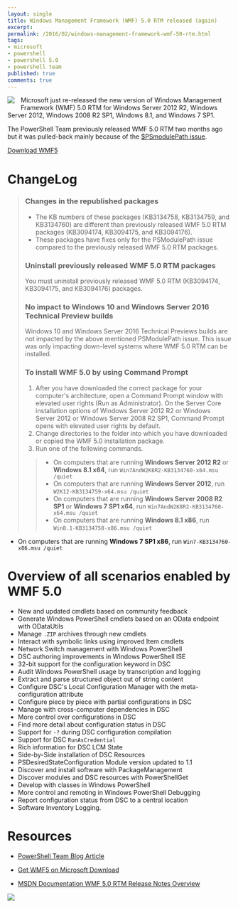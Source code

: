 ```yaml
---
layout: single
title: Windows Management Framework (WMF) 5.0 RTM released (again)
excerpt: 
permalink: /2016/02/windows-management-framework-wmf-50-rtm.html
tags: 
- microsoft
- powershell
- powershell 5.0
- powershell team
published: true
comments: true
---
```


 
<img imageanchor="1" style="clear: left; float: left; margin-bottom: 1em; margin-right: 1em;" border="0" src="{{ site.url }}/images/2016/20160224_Windows_Management_Framework_(WMF)_5.0_RTM_released_(again)/powershell_logo__2124756278__-144x109.png" /> Microsoft just re-released the new version of Windows Management Framework (WMF) 5.0 RTM for Windows Server 2012 R2, Windows Server 2012, Windows 2008 R2 SP1, Windows 8.1, and Windows 7 SP1.

The PowerShell Team previously released WMF 5.0 RTM two months ago but it was pulled-back mainly because of the <a href="https://windowsserver.uservoice.com/forums/301869-powershell/suggestions/11148471-bug-wmf5-rtm-psmodulepath" target="_blank">$PSmodulePath issue</a>.

[Download WMF5]("https://www.microsoft.com/en-us/download/details.aspx?id=50395")

# ChangeLog
> ### Changes in the republished packages
> * The KB numbers of these packages (KB3134758, KB3134759, and KB3134760) are different than previously released WMF 5.0 RTM packages (KB3094174, KB3094175, and KB3094176).
> * These packages have fixes only for the PSModulePath issue compared to the previously released WMF 5.0 RTM packages.
> ### Uninstall previously released WMF 5.0 RTM packages
> You must uninstall previously released WMF 5.0 RTM (KB3094174, KB3094175, and KB3094176) packages.
> ### No impact to Windows 10 and Windows Server 2016 Technical Preview builds
> Windows 10 and Windows Server 2016 Technical Previews builds are not impacted by the above mentioned PSModulePath issue. This issue was only impacting down-level systems where WMF 5.0 RTM can be installed.
> ### To install WMF 5.0 by using Command Prompt
> 1. After you have downloaded the correct package for your computer's architecture, open a Command Prompt window with elevated user rights (Run as Administrator). On the Server Core installation options of Windows Server 2012 R2 or Windows Server 2012 or Windows Server 2008 R2 SP1, Command Prompt opens with elevated user rights by default.
> 1. Change directories to the folder into which you have downloaded or copied the WMF 5.0 installation package.
> 1. Run one of the following commands.
> > * On computers that are running <b>Windows Server 2012 R2</b> or <b>Windows 8.1 x64</b>, run `Win7AndW2K8R2-KB3134760-x64.msu /quiet`
> > * On computers that are running <b>Windows Server 2012</b>, run `W2K12-KB3134759-x64.msu /quiet`
> > * On computers that are running <b>Windows Server 2008 R2 SP1</b> or <b>Windows 7 SP1 x64</b>, run `Win7AndW2K8R2-KB3134760-x64.msu /quiet`
> > * On computers that are running <b>Windows 8.1 x86</b>, run `Win8.1-KB3134758-x86.msu /quiet`
* On computers that are running <b>Windows 7 SP1 x86</b>, run `Win7-KB3134760-x86.msu /quiet`



# Overview of all scenarios enabled by WMF 5.0

* New and updated cmdlets based on community feedback
* Generate Windows PowerShell cmdlets based on an OData endpoint with ODataUtils
* Manage `.ZIP` archives through new cmdlets
* Interact with symbolic links using improved Item cmdlets
* Network Switch management with Windows PowerShell
* DSC authoring improvements in Windows PowerShell ISE
* 32-bit support for the configuration keyword in DSC
* Audit Windows PowerShell usage by transcription and logging
* Extract and parse structured object out of string content
* Configure DSC's Local Configuration Manager with the meta-configuration attribute
* Configure piece by piece with partial configurations in DSC
* Manage with cross-computer dependencies in DSC
* More control over configurations in DSC
* Find more detail about configuration status in DSC
* Support for `-?` during DSC configuration compilation
* Support for DSC `RunAsCredential`
* Rich information for DSC LCM State
* Side-by-Side installation of DSC Resources
* PSDesiredStateConfiguration Module version updated to 1.1
* Discover and install software with PackageManagement
* Discover modules and DSC resources with PowerShellGet
* Develop with classes in Windows PowerShell
* More control and remoting in Windows PowerShell Debugging
* Report configuration status from DSC to a central location
* Software Inventory Logging.


# Resources
* [PowerShell Team Blog Article](https://blogs.msdn.microsoft.com/powershell/2016/02/24/windows-management-framework-wmf-5-0-rtm-packages-has-been-republished/)

* [Get WMF5 on Microsoft Download](https://www.microsoft.com/en-us/download/details.aspx?id=50395)

* [MSDN Documentation WMF 5.0 RTM Release Notes Overview](https://msdn.microsoft.com/en-us/powershell/wmf/releasenotes)

<img border="0" src="{{ site.url }}/images/2016/20160224_Windows_Management_Framework_(WMF)_5.0_RTM_released_(again)/WMF5RTM_01__1094346790__-844x349.jpg"  />

